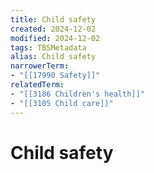 ```yaml
---
title: Child safety
created: 2024-12-02
modified: 2024-12-02
tags: TBSMetadata
alias: Child safety
narrowerTerm:
- "[[17990 Safety]]"
relatedTerm:
- "[[3186 Children's health]]"
- "[[3105 Child care]]"
---
```

# Child safety
